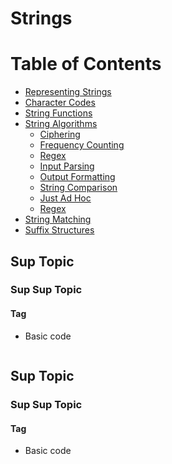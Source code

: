 # Strings

Table of Contents
================= 
- [Representing Strings](#representing-strings)
- [Character Codes](#character-codes)
- [String Functions](#string-functions) 
- [String Algorithms](#string-algorithms) 
  + [Ciphering](#ciphering)
  + [Frequency Counting](#frequency-counting)
  + [Regex](#regex)
  + [Input Parsing](#input-parsing)
  + [Output Formatting](#output-formatting)
  + [String Comparison](#string-comparison) 
  + [Just Ad Hoc](#just-ad-hoc)
  + [Regex](#regex)
- [String Matching](#string-matching)
- [Suffix Structures](#suffix-structures)	
   
## Sup Topic
### Sup Sup Topic
#### Tag
- Basic code
  ```cpp
  ```


## Sup Topic
### Sup Sup Topic
#### Tag
- Basic code
  ```cpp
  ```
